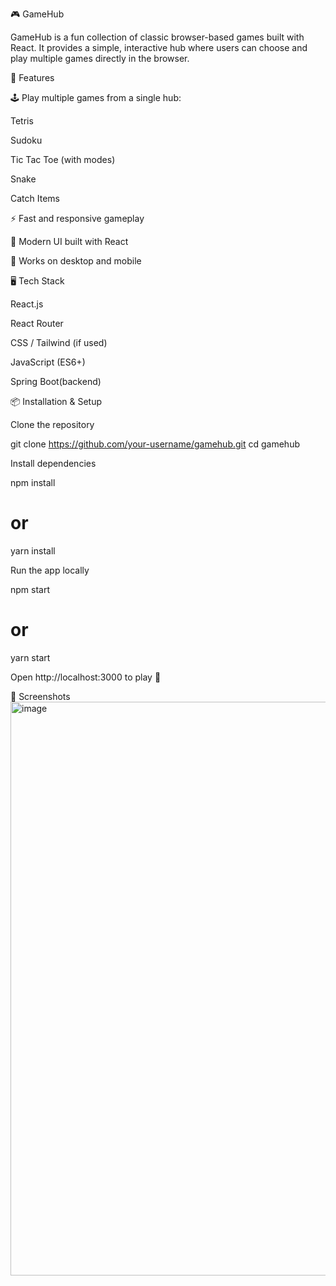 🎮 GameHub

GameHub is a fun collection of classic browser-based games built with React.
It provides a simple, interactive hub where users can choose and play multiple games directly in the browser.

🚀 Features

🕹️ Play multiple games from a single hub:

Tetris

Sudoku

Tic Tac Toe (with modes)

Snake

Catch Items

⚡ Fast and responsive gameplay

🎨 Modern UI built with React

📱 Works on desktop and mobile

🖥️ Tech Stack

React.js

React Router

CSS / Tailwind (if used)

JavaScript (ES6+)

Spring Boot(backend)

📦 Installation & Setup

Clone the repository

git clone https://github.com/your-username/gamehub.git
cd gamehub


Install dependencies

npm install
# or
yarn install


Run the app locally

npm start
# or
yarn start


Open http://localhost:3000 to play 🎉


📸 Screenshots
<img width="1918" height="918" alt="image" src="https://github.com/user-attachments/assets/a3f7bad5-3fda-45d1-ab98-32e2dd6f2285" />
